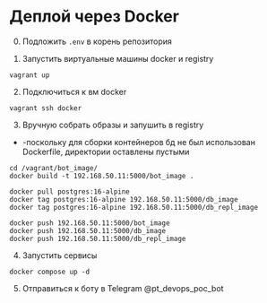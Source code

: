 # Деплой через Docker

0. Подложить `.env` в корень репозитория

1. Запустить виртуальные машины docker и registry
```
vagrant up
```

2. Подключиться к вм docker 
```
vagrant ssh docker
```

3. Вручную собрать образы и запушить в registry
* -поскольку для сборки контейнеров бд не был использован Dockerfile, директории оставлены пустыми 

```
cd /vagrant/bot_image/
docker build -t 192.168.50.11:5000/bot_image . 

docker pull postgres:16-alpine
docker tag postgres:16-alpine 192.168.50.11:5000/db_image
docker tag postgres:16-alpine 192.168.50.11:5000/db_repl_image

docker push 192.168.50.11:5000/bot_image
docker push 192.168.50.11:5000/db_image
docker push 192.168.50.11:5000/db_repl_image
```

4. Запустить сервисы 
```
docker compose up -d 
```

5. Отправиться к боту в Telegram  @pt_devops_poc_bot
